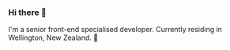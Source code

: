 ### Hi there 👋

I'm a senior front-end specialised developer. Currently residing in Wellington, New Zealand. 🌿
